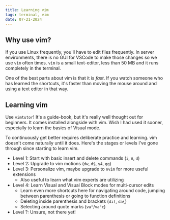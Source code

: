 ```yaml
---
title: Learning vim
tags: terminal, vim
date: 07-21-2024
---
```


## Why use vim?

If you use Linux frequently, you'll have to edit files frequently. In server environments, there is no GUI for VSCode to make those changes so we use `vim` often times. `vim` is a small text-editor, less than 50 MB and it runs completely in the terminal.

One of the best parts about vim is that it is *fast*. If you watch someone who has learned the shortcuts, it's faster than moving the mouse around and using a text editor in that way.

## Learning vim

Use `vimtutor`! It's a guide-book, but it's really well thought out for beginners. It comes installed alongside with vim. Wish I had used it sooner, especially to learn the basics of Visual mode.

To continuously get better requires deliberate practice and learning. vim doesn't come naturally until it does. Here's the stages or levels I've gone through since starting to learn vim.

- Level 1: Start with basic insert and delete commands (`i`, `A`, `d`)
- Level 2: Upgrade to vim motions (`dw`, `d$`, `y4`, `gg`)
- Level 3: Personalize vim, maybe upgrade to `nvim` for more useful extensions
	- Also useful to learn what vim experts are utilizing
- Level 4: Learn Visual and Visual Block modes for multi-cursor edits
	- Learn even more shortcuts here for navigating around code, jumping between parenthesis or going to function definitions
	- Deleting inside parenthesis and brackets (`di(`, `da{`)
	- Selecting around quote marks (`va"`/`va"c`)
- Level ?: Unsure, not there yet!